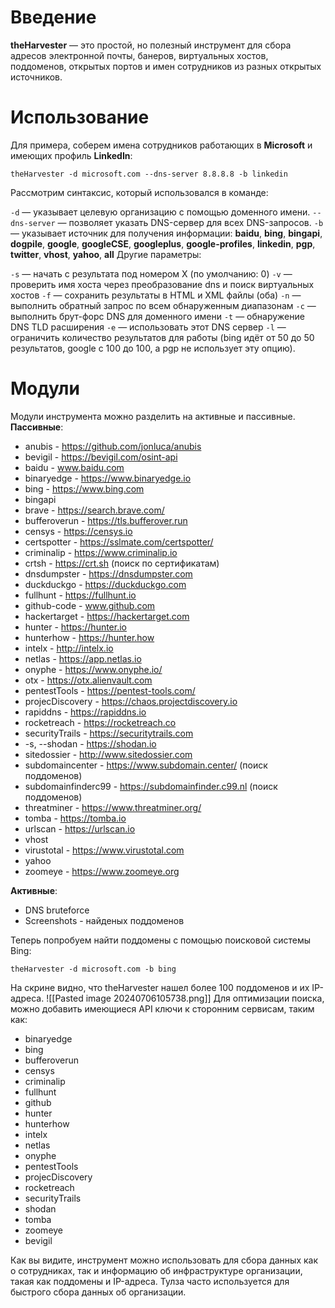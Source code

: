 # Введение
  
  **theHarvester** — это простой, но полезный инструмент для сбора адресов электронной почты, банеров, виртуальных хостов, поддоменов, открытых портов и имен сотрудников из разных открытых источников.

# Использование

   Для примера, соберем имена сотрудников работающих в **Microsoft** и имеющих профиль **LinkedIn**:
```
theHarvester -d microsoft.com --dns-server 8.8.8.8 -b linkedin
```
   Рассмотрим синтаксис, который использовался в команде:

`-d` — указывает целевую организацию с помощью доменного имени.
`--dns-server` — позволяет указать DNS-сервер для всех DNS-запросов.
`-b` — указывает источник для получения информации: **baidu**, **bing**, **bingapi**, **dogpile**, **google**, **googleCSE**, **googleplus**, **google-profiles**, **linkedin**, **pgp**, **twitter**, **vhost**, **yahoo**, **all**
   Другие параметры:

`-s` — начать с результата под номером X (по умолчанию: 0)
`-v` — проверить имя хоста через преобразование dns и поиск виртуальных хостов
`-f` — сохранить результаты в HTML и XML файлы (оба)
`-n` — выполнить обратный запрос по всем обнаруженным диапазонам
`-c` — выполнить брут-форс DNS для доменного имени
`-t` — обнаружение DNS TLD расширения
`-e` — использовать этот DNS сервер
`-l` — ограничить количество результатов для работы (bing идёт от 50 до 50 результатов, google с 100 до 100, а pgp не использует эту опцию).

# Модули 
Модули инструмента можно разделить на активные и пассивные.
**Пассивные**:
- anubis - https://github.com/jonluca/anubis
- bevigil - https://bevigil.com/osint-api
- baidu - www.baidu.com
- binaryedge - https://www.binaryedge.io
- bing - https://www.bing.com
- bingapi
- brave - https://search.brave.com/
- bufferoverun - https://tls.bufferover.run
- censys - https://censys.io
- certspotter - https://sslmate.com/certspotter/
- criminalip - https://www.criminalip.io
- crtsh - https://crt.sh (поиск по сертификатам)
- dnsdumpster - https://dnsdumpster.com
- duckduckgo - https://duckduckgo.com
- fullhunt - https://fullhunt.io
- github-code - www.github.com
- hackertarget - https://hackertarget.com
- hunter - https://hunter.io
- hunterhow - https://hunter.how
- intelx - http://intelx.io
- netlas - https://app.netlas.io
- onyphe - https://www.onyphe.io/
- otx - https://otx.alienvault.com
- pentestTools - https://pentest-tools.com/
- projecDiscovery - https://chaos.projectdiscovery.io
- rapiddns - https://rapiddns.io
- rocketreach - https://rocketreach.co
- securityTrails - https://securitytrails.com
- -s, --shodan - https://shodan.io
- sitedossier - http://www.sitedossier.com
- subdomaincenter - https://www.subdomain.center/ (поиск поддоменов)
- subdomainfinderc99 - https://subdomainfinder.c99.nl (поиск поддоменов)
- threatminer - https://www.threatminer.org/
- tomba - https://tomba.io
- urlscan - https://urlscan.io
- vhost
- virustotal - https://www.virustotal.com
- yahoo
- zoomeye - https://www.zoomeye.org

**Активные**:
- DNS bruteforce
- Screenshots - найденых поддоменов

Теперь попробуем найти поддомены с помощью поисковой системы Bing:
```
theHarvester -d microsoft.com -b bing
```
На скрине видно, что theHarvester нашел более 100 поддоменов и их IP-адреса.
![[Pasted image 20240706105738.png]]
Для оптимизации поиска, можно добавить имеющиеся API ключи к сторонним сервисам, таким как:
- binaryedge
- bing
- bufferoverun
- censys
- criminalip
- fullhunt
- github
- hunter
- hunterhow
- intelx
- netlas
- onyphe
- pentestTools
 - projecDiscovery
- rocketreach
- securityTrails
- shodan
- tomba
- zoomeye
- bevigil

Как вы видите, инструмент можно использовать для сбора данных как о сотрудниках, так и информацию об инфраструктуре организации, такая как поддомены и IP-адреса. Тулза часто используется для быстрого сбора данных об организации.



